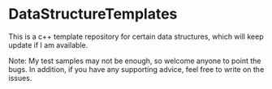 # DataStructureTemplates
This is a c++ template repository for certain data structures, which will keep update if I am available.

Note: My test samples may not be enough, so welcome anyone to point the bugs. In addition, if you have any supporting advice, feel free to write on the issues.
